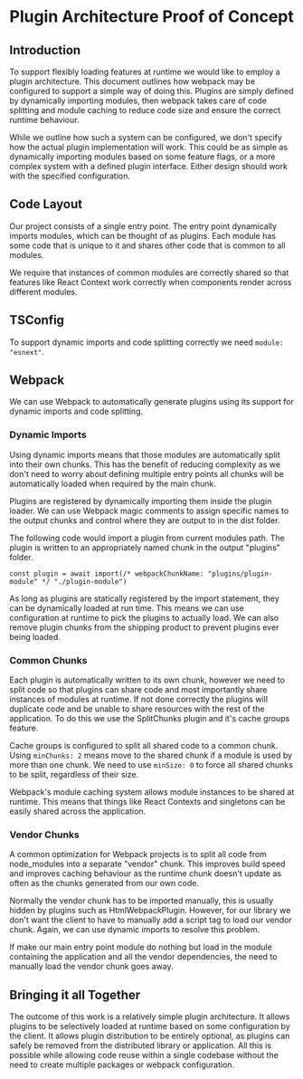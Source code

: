 # Plugin Architecture Proof of Concept

## Introduction

To support flexibly loading features at runtime we would like to employ a plugin architecture. This document outlines how webpack may be configured to support a simple way of doing this. Plugins are simply defined by dynamically importing modules, then webpack takes care of code splitting and module caching to reduce code size and ensure the correct runtime behaviour.

While we outline how such a system can be configured, we don't specify how the actual plugin implementation will work. This could be as simple as dynamically importing modules based on some feature flags, or a more complex system with a defined plugin interface. Either design should work with the specified configuration.

## Code Layout

Our project consists of a single entry point. The entry point dynamically imports modules, which can be thought of as plugins. Each module has some code that is unique to it and shares other code that is common to all modules.

We require that instances of common modules are correctly shared so that features like React Context work correctly when components render across different modules.

## TSConfig

To support dynamic imports and code splitting correctly we need `module: "esnext"`.

## Webpack

We can use Webpack to automatically generate plugins using its support for dynamic imports and code splitting.

### Dynamic Imports

Using dynamic imports means that those modules are automatically split into their own chunks. This has the benefit of reducing complexity as we don't need to worry about defining multiple entry points all chunks will be automatically loaded when required by the main chunk.

Plugins are registered by dynamically importing them inside the plugin loader. We can use Webpack magic comments to assign specific names to the output chunks and control where they are output to in the dist folder.

The following code would import a plugin from current modules path. The plugin is written to an appropriately named chunk in the output "plugins" folder.

```
const plugin = await import(/* webpackChunkName: "plugins/plugin-module" */ "./plugin-module")
```

As long as plugins are statically registered by the import statement, they can be dynamically loaded at run time. This means we can use configuration at runtime to pick the plugins to actually load. We can also remove plugin chunks from the shipping product to prevent plugins ever being loaded.

### Common Chunks

Each plugin is automatically written to its own chunk, however we need to split code so that plugins can share code and most importantly share instances of modules at runtime. If not done correctly the plugins will duplicate code and be unable to share resources with the rest of the application. To do this we use the SplitChunks plugin and it's cache groups feature.

Cache groups is configured to split all shared code to a common chunk. Using `minChunks: 2` means move to the shared chunk if a module is used by more than one chunk. We need to use `minSize: 0` to force all shared chunks to be split, regardless of their size.

Webpack's module caching system allows module instances to be shared at runtime. This means that things like React Contexts and singletons can be easily shared across the application.

### Vendor Chunks

A common optimization for Webpack projects is to split all code from node_modules into a separate "vendor" chunk. This improves build speed and improves caching behaviour as the runtime chunk doesn't update as often as the chunks generated from our own code.

Normally the vendor chunk has to be imported manually, this is usually hidden by plugins such as HtmlWebpackPlugin. However, for our library we don't want the client to have to manually add a script tag to load our vendor chunk. Again, we can use dynamic imports to resolve this problem.

If make our main entry point module do nothing but load in the module containing the application and all the vendor dependencies, the need to manually load the vendor chunk goes away.

## Bringing it all Together

The outcome of this work is a relatively simple plugin architecture. It allows plugins to be selectively loaded at runtime based on some configuration by the client. It allows plugin distribution to be entirely optional, as plugins can safely be removed from the distributed library or application. All this is possible while allowing code reuse within a single codebase without the need to create multiple packages or webpack configuration.
